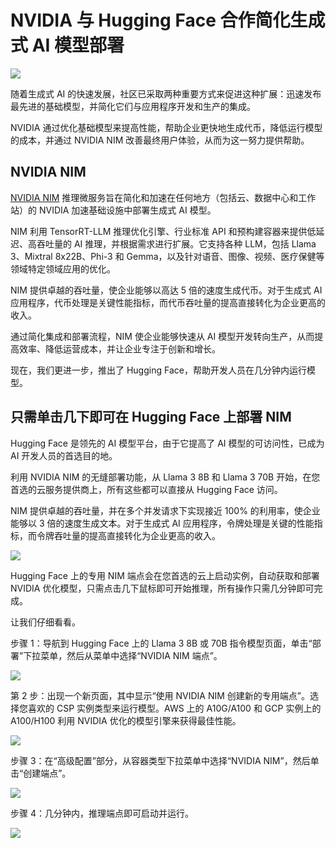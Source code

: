 # NVIDIA 与 Hugging Face 合作简化生成式 AI 模型部署

![](https://developer-blogs.nvidia.com/wp-content/uploads/2024/06/NIM-Hugging-Face-NVIDIA-featured-copy.png)

随着生成式 AI 的快速发展，社区已采取两种重要方式来促进这种扩展：迅速发布最先进的基础模型，并简化它们与应用程序开发和生产的集成。

NVIDIA 通过优化基础模型来提高性能，帮助企业更快地生成代币，降低运行模型的成本，并通过 NVIDIA NIM 改善最终用户体验，从而为这一努力提供帮助。

## NVIDIA NIM
[NVIDIA NIM](http://ai.nvidia.com/) 推理微服务旨在简化和加速在任何地方（包括云、数据中心和工作站）的 NVIDIA 加速基础设施中部署生成式 AI 模型。

NIM 利用 TensorRT-LLM 推理优化引擎、行业标准 API 和预构建容器来提供低延迟、高吞吐量的 AI 推理，并根据需求进行扩展。它支持各种 LLM，包括 Llama 3、Mixtral 8x22B、Phi-3 和 Gemma，以及针对语音、图像、视频、医疗保健等领域特定领域应用的优化。

NIM 提供卓越的吞吐量，使企业能够以高达 5 倍的速度生成代币。对于生成式 AI 应用程序，代币处理是关键性能指标，而代币吞吐量的提高直接转化为企业更高的收入。

通过简化集成和部署流程，NIM 使企业能够快速从 AI 模型开发转向生产，从而提高效率、降低运营成本，并让企业专注于创新和增长。

现在，我们更进一步，推出了 Hugging Face，帮助开发人员在几分钟内运行模型。

## 只需单击几下即可在 Hugging Face 上部署 NIM
Hugging Face 是领先的 AI 模型平台，由于它提高了 AI 模型的可访问性，已成为 AI 开发人员的首选目的地。

利用 NVIDIA NIM 的无缝部署功能，从 Llama 3 8B 和 Llama 3 70B 开始，在您首选的云服务提供商上，所有这些都可以直接从 Hugging Face 访问。

NIM 提供卓越的吞吐量，并在多个并发请求下实现接近 100% 的利用率，使企业能够以 3 倍的速度生成文本。对于生成式 AI 应用程序，令牌处理是关键的性能指标，而令牌吞吐量的提高直接转化为企业更高的收入。

![](https://developer-blogs.nvidia.com/wp-content/uploads/2024/06/Figure-1.-Llama-3-8B-NIM-on-HF-achieves-3x-throughput.png)


Hugging Face 上的专用 NIM 端点会在您首选的云上启动实例，自动获取和部署 NVIDIA 优化模型，只需点击几下鼠标即可开始推理，所有操作只需几分钟即可完成。

让我们仔细看看。

步骤 1：导航到 Hugging Face 上的 Llama 3 8B 或 70B 指令模型页面，单击“部署”下拉菜单，然后从菜单中选择“NVIDIA NIM 端点”。

![](https://developer-blogs.nvidia.com/wp-content/uploads/2024/06/Figure-2.-Select-Deployment-Platform.png)


第 2 步：出现一个新页面，其中显示“使用 NVIDIA NIM 创建新的专用端点”。选择您喜欢的 CSP 实例类型来运行模型。AWS 上的 A10G/A100 和 GCP 实例上的 A100/H100 利用 NVIDIA 优化的模型引擎来获得最佳性能。

![](https://developer-blogs.nvidia.com/wp-content/uploads/2024/06/Figure-3.-Select-your-cloud-service-provider-and-infrastructure-configuration.png)


步骤 3：在“高级配置”部分，从容器类型下拉菜单中选择“NVIDIA NIM”，然后单击“创建端点”。

![](https://developer-blogs.nvidia.com/wp-content/uploads/2024/06/Figure-4.-Select-NVIDIA-NIM-container.png)

步骤 4：几分钟内，推理端点即可启动并运行。

![](https://developer-blogs.nvidia.com/wp-content/uploads/2024/06/Figure-5.-NIM-Endpoint-is-deployed-and-online.png)







































